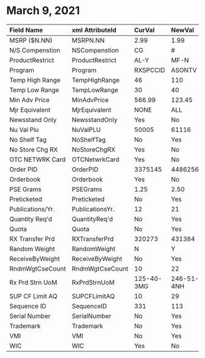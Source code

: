 # March 9, 2021

| Field Name       | xml AttributeId | CurVal     | NewVal     | Validated |
| :--------------- | :-------------- | :--------- | :--------- | :-------: |
| MSRP ($N.NN)     | MSRPN.NN        | 2.99       | 1.99       |     X     |
| N/S Compenstion  | NSCompenstion   | CG         | #          |     X     |
| ProductRestrict  | ProductRestrict | AL-Y       | MF-N       |     X     |
| Program          | Program         | RXSPCCID   | ASONTV     |     X     |
| Temp High Range  | TempHighRange   | 46         | 110        |     X     |
| Temp Low Range   | TempLowRange    | 30         | 40         |     X     |
| Min Adv Price    | MinAdvPrice     | 566.99     | 123.45     |     X     |
| Mjr Equivalent   | MjrEquivalent   | NONE       | ALL        |     X     |
| Newsstand Only   | NewsstandOnly   | Yes        | No         |     X     |
| Nu Val Plu       | NuValPLU        | 50005      | 61116      |     X     |
| No Shelf Tag     | NoShelfTag      | No         | Yes        |     X     |
| No Store Chg RX  | NoStoreChgRX    | Yes        | No         |     X     |
| OTC NETWRK Card  | OTCNetwrkCard   | Yes        | No         |     X     |
| Order PID        | OrderPID        | 3375145    | 4486256    |     X     |
| Orderbook        | Orderbook       | Yes        | No         |     X     |
| PSE Grams        | PSEGrams        | 1.25       | 2.50       |     X     |
| Preticketed      | Preticketed     | No         | Yes        |     X     |
| Publications/Yr. | PublicationsYr. | 12         | 21         |     X     |
| Quantity Req'd   | QuantityReq'd   | No         | Yes        |     X     |
| Quota            | Quota           | No         | Yes        |     X     |
| RX Transfer Prd  | RXTransferPrd   | 320273     | 431384     |     X     |
| Random Weight    | RandomWeight    | N          | Y          |     X     |
| ReceiveByWeight  | ReceiveByWeight | No         | Yes        |     X     |
| RndmWgtCseCount  | RndmWgtCseCount | 10         | 22         |     X     |
| Rx Prd Strn UoM  | RxPrdStrnUoM    | 125-40-3MG | 246-51-4NH |     X     |
| SUP CF Limit AQ  | SUPCFLimitAQ    | 10         | 29         |     X     |
| Sequence ID      | SequenceID      | 331        | 113        |     X     |
| Serial Number    | SerialNumber    | No         | Yes        |     X     |
| Trademark        | Trademark       | No         | Yes        |     X     |
| VMI              | VMI             | No         | Yes        |     X     |
| WIC              | WIC             | Yes        | No         |     X     |
